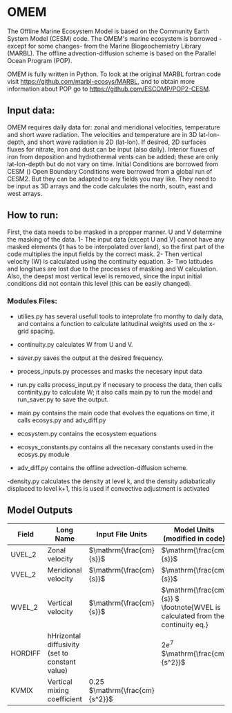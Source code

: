 # OMEM
The Offline Marine Ecosystem Model is based on the Community Earth System Model (CESM) code. The OMEM's marine ecosystem is borrowed - except for some changes- from the Marine Biogeochemistry Library (MARBL). The offline advection-diffusion scheme is based on the Parallel Ocean Program (POP).

OMEM is fully written in Python. To look at the original MARBL fortran code visit https://github.com/marbl-ecosys/MARBL, and to obtain more information about POP go to https://github.com/ESCOMP/POP2-CESM. 


## Input data:

OMEM requires daily data for: zonal and meridional velocities, temperature and short wave radiation. The velocities and temperature are in 3D lat-lon-depth, and short wave radiation is 2D (lat-lon). 
If desired, 2D surfaces fluxes for nitrate, iron and dust can be input (also daily).
Interior fluxes of iron from deposition and hydrothermal vents can be added; these are only lat-lon-depth but do not vary on time.
Initial Conditions are borrowed from CESM ()
Open Boundary Conditions were borrowed from a global run of CESM2. But they can be adapted to any fields you may like. They need to be input as 3D arrays and the code calculates the north, south, east and west arrays.


## How to run:
First, the data needs to be masked in a propper manner. U and V determine the masking of the data. 
1- The input data (except U and V) cannot have any masked elements (it has to be interpolated over land), so the first part of the code multiplies the input fields by the correct mask.
2- Then vertical velocity (W) is calculated using the continuity equation.
3- Two latitudes and longitues are lost due to the processes of masking and W calculation. Also, the deepst most vertical level is removed, since the input initial conditions did not contain this level (this can be easily changed).

### Modules Files:

- utilies.py has several usefull tools to  inteprolate fro monthy to daily data, and contains a function to calculate latitudinal weights used on the x-grid spacing.
- continuity.py calculates W from U and V.
- saver.py saves the output at the desired frequency.

- process_inputs.py processes and masks the necesary input data

- run.py calls process_input.py if necesary to process the data, then calls continity.py to calculate W; it also calls main.py to run the model and run_saver.py to save the output.

- main.py contains the main code that evolves the equations on time, it calls ecosys.py and adv_diff.py

- ecosystem.py contains the ecosystem equations
- ecosys_constants.py contains all the necesary constants used in the ecosys.py module

- adv_diff.py contains the offline advection-diffusion scheme.

-density.py calculates the density at level k, and the density adiabatically displaced to level k+1, this is used if convective adjustment is activated


## Model Outputs



|Field | Long Name | Input File Units | Model Units (modified in code) |
|------|-----------|------------------|--------------------------------|
|UVEL$\_$2 | Zonal velocity | $\mathrm{\frac{cm}{s}}$ | $\mathrm{\frac{cm}{s}}$|
|VVEL$\_$2 | Meridional velocity | $\mathrm{\frac{cm}{s}}$ | $\mathrm{\frac{cm}{s}}$|
|WVEL$\_$2 | Vertical velocity| $\mathrm{\frac{cm}{s}}$  | $\mathrm{\frac{cm}{s}} $ \footnote{WVEL is calculated from the continuity eq.}|
|HORDIFF | hHrizontal diffusivity (set to constant value)  |  |  $2e^7$ $\mathrm{\frac{cm}{s^2}}$|
|KVMIX | Vertical mixing coefficient  | $\mathrm{0.25}$ $\mathrm{\frac{cm}{s^2}}$|



